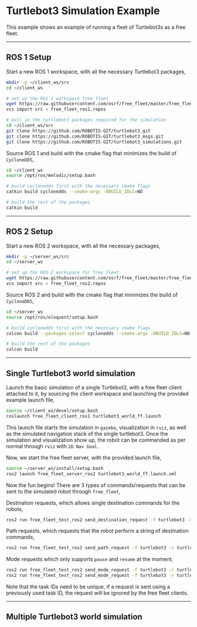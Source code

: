 # Turtlebot3 Simulation Example

This example shows an example of running a fleet of Turtlebot3s as a free fleet.

---

## ROS 1 Setup

Start a new ROS 1 workspace, with all the necessary Turtlebot3 packages,

```bash
mkdir -p ~/client_ws/src
cd ~/client_ws

# set up the ROS 1 workspace free_fleet
wget https://raw.githubusercontent.com/osrf/free_fleet/master/free_fleet_ros1.repos
vcs import src < free_fleet_ros1.repos

# pull in the turtlebot3 packages required for the simulation
cd ~/client_ws/src
git clone https://github.com/ROBOTIS-GIT/turtlebot3.git
git clone https://github.com/ROBOTIS-GIT/turtlebot3_msgs.git
git clone https://github.com/ROBOTIS-GIT/turtlebot3_simulations.git
```

Source ROS 1 and build with the cmake flag that minimizes the build of `CycloneDDS`,

```bash
cd ~/client_ws
source /opt/ros/melodic/setup.bash

# build cyclonedds first with the necessary cmake flags
catkin build cyclonedds --cmake-args -DBUILD_IDLC=NO

# build the rest of the packages
catkin build
```

---

## ROS 2 Setup

Start a new ROS 2 workspace, with all the necessary packages,

```bash
mkdir -p ~/server_ws/src
cd ~/server_ws

# set up the ROS 2 workspace for free_fleet
wget https://raw.githubusercontent.com/osrf/free_fleet/master/free_fleet_ros2.repos
vcs import src < free_fleet_ros2.repos
```

Source ROS 2 and build with the cmake flag that minimizes the build of `CycloneDDS`,

``` bash
cd ~/server_ws
source /opt/ros/eloquent/setup.bash

# build cyclonedds first with the necessary cmake flags
colcon build --packages-select cyclonedds --cmake-args -DBUILD_IDLC=NO

# build the rest of the packages
colcon build
```

---

## Single Turtlebot3 world simulation

Launch the basic simulation of a single Turtlebot3, with a free fleet client attached to it, by sourcing the client workspace and launching the provided example launch file,

```bash
source ~/client_ws/devel/setup.bash
roslaunch free_fleet_client_ros1 turtlebot3_world_ff.launch
```

This launch file starts the simulation in `gazebo`, visualization in `rviz`, as well as the simulated navigation stack of the single turtlebot3. Once the simulation and visualization show up, the robot can be commanded as per normal through `rviz` with `2D Nav Goal`.

Now, we start the free fleet server, with the provided launch file,

```bash
source ~/server_ws/install/setup.bash
ros2 launch free_fleet_server_ros2 turtlebot3_world_ff.launch.xml
```

Now the fun begins! There are 3 types of commands/requests that can be sent to the simulated robot through `free_fleet`,

Destination requests, which allows single destination commands for the robots,

```bash
ros2 run free_fleet_test_ros2 send_destination_request -f turtlebot3 -r turtlebot3_1 -x 1.725 -y -0.39 --yaw 0.0 -l B1 -i <unique_task_id> -t destination_requests
```

Path requests, which requests that the robot perform a string of destination commands,

```bash
ros2 run free_fleet_test_ros2 send_path_request -f turtlebot3 -r turtlebot3_1 -i <unique_task_id> -p '[{"x": 1.725, "y": -0.39, "yaw": 0.0, "level_name": "B1"}, {"x": 1.737, "y": 0.951, "yaw": 1.57, "level_name": "B1"}, {"x": -0.616, "y": 1.852, "yaw": 3.14, "level_name": "B1"}, {"x": -0.626, "y": -1.972, "yaw": 4.71, "level_name": "B1"}]'
```

Mode requests which only supports `pause` and `resume` at the moment,

```bash
ros2 run free_fleet_test_ros2 send_mode_request -f turtlebot3 -r turtlebot3_1 -m pause -i <unique_task_id>
ros2 run free_fleet_test_ros2 send_mode_request -f turtlebot3 -r turtlebot3_1 -m resume -i <unique_task_id>
```

Note that the task IDs need to be unique, if a request is sent using a previously used task ID, the request will be ignored by the free fleet clients.

---

## Multiple Turtlebot3 world simulation
